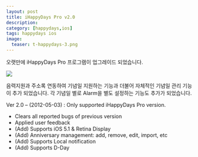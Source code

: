 ```yaml
---
layout: post
title: iHappyDays Pro v2.0
description: 
category: [happydays,ios]
tags: happydays ios
image:
  teaser: t-happydays-3.png
---
```


오랫만에 iHappyDays Pro 프로그램이 업그레이드 되었습니다.

![](http://farm8.staticflickr.com/7200/13169950545_80617d43f2_o.png)

음력지원과 주소록 연동하여 기념일 지원하는 기능과 더불어 자체적인 기념일 관리 기능이 추가 되었습니다. 각 기념일 별로 Alarm을 별도 설정하는 기능도 추가가 되었습니다.

Ver 2.0 – (2012-05-03) : Only supported iHappyDays Pro version.

  * Clears all reported bugs of previous version
  * Applied user feedback
  * (Add) Supports iOS 5.1 &amp; Retina Display
  * (Add) Anniversary management: add, remove, edit, import, etc
  * (Add) Supports Local notification
  * (Add) Supports D-Day  


